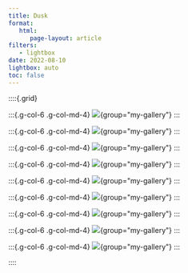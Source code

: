 ```yaml
---
title: Dusk
format:
   html:
      page-layout: article
filters:
   - lightbox
date: 2022-08-10
lightbox: auto
toc: false
---
```


::::{.grid}

:::{.g-col-6 .g-col-md-4}
![](04-dusk/04-dusk-0.png){group="my-gallery"}
:::

:::{.g-col-6 .g-col-md-4}
![](04-dusk/04-dusk-1.png){group="my-gallery"}
:::

:::{.g-col-6 .g-col-md-4}
![](04-dusk/04-dusk-2.png){group="my-gallery"}
:::

:::{.g-col-6 .g-col-md-4}
![](04-dusk/04-dusk-3.png){group="my-gallery"}
:::

:::{.g-col-6 .g-col-md-4}
![](04-dusk/04-dusk-4.png){group="my-gallery"}
:::

:::{.g-col-6 .g-col-md-4}
![](04-dusk/04-dusk-5.png){group="my-gallery"}
:::

:::{.g-col-6 .g-col-md-4}
![](04-dusk/04-dusk-6.png){group="my-gallery"}
:::

:::{.g-col-6 .g-col-md-4}
![](04-dusk/04-dusk-7.png){group="my-gallery"}
:::

:::{.g-col-6 .g-col-md-4}
![](04-dusk/04-dusk-8.png){group="my-gallery"}
:::

::::